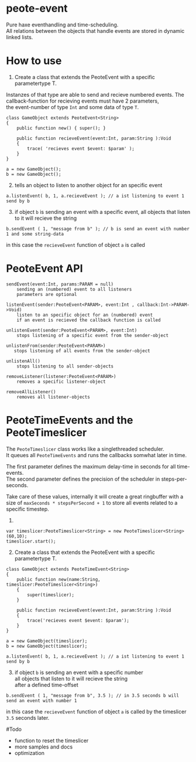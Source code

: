 # peote-event

Pure haxe eventhandling and time-scheduling.  
All relations between the objects that handle events are stored in dynamic linked lists.  

# How to use

1) Create a class that extends the PeoteEvent<T> with a specific parametertype T.

  Instanzes of that type are able to send and recieve numbered events.
  The callback-function for recieving events must have 2 parameters,  
  the event-number of type `Int` and some data of type `T`.   

```
class GameObject extends PeoteEvent<String>
{
    public function new() { super(); }

	public function recieveEvent(event:Int, param:String ):Void 
	{
		trace( 'recieves event $event: $param' );
	}
}

a = new GameObject();
b = new GameObject();
```


2) tells an object to listen to another object for an specific event

```
a.listenEvent( b, 1, a.recieveEvent ); // a ist listening to event 1 send by b
```

3) if object `b` is sending an event with a specific event,
   all objects that listen to it will recieve the string
 
```
b.sendEvent ( 1, "message from b" ); // b is send an event with number 1 and some string-data
```
in this case the `recieveEvent` function of object `a` is called



# PeoteEvent API
```
sendEvent(event:Int, params:PARAM = null)
    sending an (numbered) event to all listeners
    parameters are optional

listenEvent(sender:PeoteEvent<PARAM>, event:Int , callback:Int->PARAM->Void)
    listen to an specific object for an (numbered) event
    if an event is recieved the callback function is called

unlistenEvent(sender:PeoteEvent<PARAM>, event:Int)
    stops listening of a specific event from the sender-object

unlistenFrom(sender:PeoteEvent<PARAM>)
   stops listening of all events from the sender-object

unlistenAll()
    stops listening to all sender-objects

removeListener(listener:PeoteEvent<PARAM>)
    removes a specific listener-object

removeAllListener()
    removes all listener-objects
```



# PeoteTimeEvents and the PeoteTimeslicer

The `PeoteTimeslicer` class works like a singlethreaded scheduler.  
It queues all `PeoteTimeEvents` and runs the callbacks somwhat later in time.  
  
The first parameter defines the maximum delay-time in seconds for all time-events.  
The second parameter defines the precision of the scheduler in steps-per-seconds.  

Take care of these values, internally it will create a great ringbuffer with a
size of `maxSeconds * stepsPerSecond + 1` to store all events related to a specific timestep.  

1)
```
var timeslicer:PeoteTimeslicer<String> = new PeoteTimeslicer<String>(60,10);
timeslicer.start();
```

2) Create a class that extends the PeoteEvent<T> with a specific parametertype T.
```
class GameObject extends PeoteTimeEvent<String>
{
	public function new(name:String, timeslicer:PeoteTimeslicer<String>)
	{
		super(timeslicer);
	}

	public function recieveEvent(event:Int, param:String ):Void 
	{
		trace('recieves event $event: $param');
	}
}

a = new GameObject(timeslicer);
b = new GameObject(timeslicer);

a.listenEvent( b, 1, a.recieveEvent ); // a ist listening to event 1 send by b
```


3) if object `b` is sending an event with a specific number  
   all objects that listen to it will recieve the string  
   after a defined time-offset
 
```
b.sendEvent ( 1, "message from b", 3.5 ); // in 3.5 seconds b will send an event with number 1
```
in this case the `recieveEvent` function of object `a` is called by the timeslicer `3.5` seconds later.


#Todo

- function to reset the timeslicer
- more samples and docs
- optimization


